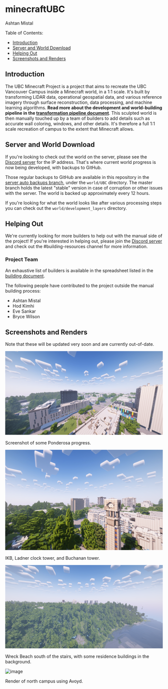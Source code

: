 # minecraftUBC
Ashtan Mistal

Table of Contents:
- [Introduction](#introduction)
- [Server and World Download](#server-and-world-download)
- [Helping Out](#helping-out)
- [Screenshots and Renders](#screenshots-and-renders)

## Introduction

The UBC Minecraft Project is a project that aims to recreate the UBC Vancouver Campus inside a Minecraft world, in a 1:1 scale. It's built by transforming LiDAR data, operational geospatial data, and various reference imagery through surface reconstruction, data processing, and machine learning algorithms. **Read more about the development and world-building pipeline in the [transformation pipeline document](docs/transformation_pipeline.md)**. This sculpted world is then manually touched up by a team of builders to add details such as accurate wall coloring, windows, and other details. It's therefore a full 1:1 scale recreation of campus to the extent that Minecraft allows.


## Server and World Download

If you're looking to check out the world on the server, please see the [Discord server](https://discord.gg/FqbDJNPgDu) for the IP address. That's where current world progress is now being developed, with backups to GitHub.

Those regular backups to GitHub are available in this repository in the [server auto backups branch](https://github.com/ashtanmistal/minecraftUBC/tree/server-auto-backups), under the `world/UBC` directory. The master branch holds the latest "stable" version in case of corruption or other issues with the server. The world is backed up approximately every 12 hours. 

If you're looking for what the world looks like after various processing steps you can check out the `world/development_layers` directory.


## Helping Out

We're currently looking for more builders to help out with the manual side of the project! If you're interested in helping out, please join the [Discord server](https://discord.gg/FqbDJNPgDu) and check out the #building-resources channel for more information.

### Project Team

An exhaustive list of builders is available in the spreadsheet listed in the [building document](docs/building.md).

The following people have contributed to the project outside the manual building process:
- Ashtan Mistal
- Hod Kimhi
- Eve Sankar
- Bryce Wilson


## Screenshots and Renders

Note that these will be updated very soon and are currently out-of-date.

![2023-06-23_11 36 12](docs/screenshots/2023-06-23_11.36.12.png)

Screenshot of some Ponderosa progress.

![2023-06-23_11 40 20](docs/screenshots/2023-06-23_11.40.20.png)

IKB, Ladner clock tower, and Buchanan tower.

![2023-06-23_12 17 01](docs/screenshots/2023-06-23_12.17.01.png)

Wreck Beach south of the stairs, with some residence buildings in the background.


![image](https://github.com/ashtanmistal/minecraftUBC/assets/70030490/91dda6d4-b54b-4fef-9cfa-6297f8112a3c)

Render of north campus using Avoyd.